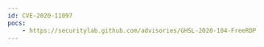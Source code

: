 ```yaml
---
id: CVE-2020-11097
pocs:
    - https://securitylab.github.com/advisories/GHSL-2020-104-FreeRDP
---
```

